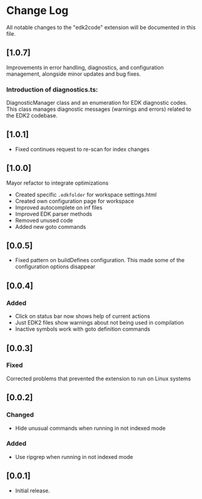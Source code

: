 # Change Log


All notable changes to the "edk2code" extension will be documented in this file.
## [1.0.7]

Improvements in error handling, diagnostics, and configuration management, alongside minor updates and bug fixes.
  
### Introduction of diagnostics.ts:
DiagnosticManager class and an enumeration for EDK diagnostic codes. This class manages diagnostic messages (warnings and errors) related to the EDK2 codebase.

## [1.0.1]
- Fixed continues request to re-scan for index changes

## [1.0.0]

Mayor refactor to integrate optimizations
- Created specific `.edkfolder` for workspace settings.html
- Created own configuration page for workspace
- Improved autocomplete on inf files
- Improved EDK parser methods
- Removed unused code
- Added new goto commands


## [0.0.5]
- Fixed pattern on buildDefines configuration. This made some of the configuration options disappear

## [0.0.4]

### Added

- Click on status bar now shows help of current actions
- Just EDK2 files show warnings about not being used in compilation
- Inactive symbols work with goto definition commands

## [0.0.3]

### Fixed

Corrected problems that prevented the extension to run on Linux systems

## [0.0.2]

### Changed

- Hide unusual commands when running in not indexed mode

### Added

- Use ripgrep when running in not indexed mode

## [0.0.1]

- Initial release.
